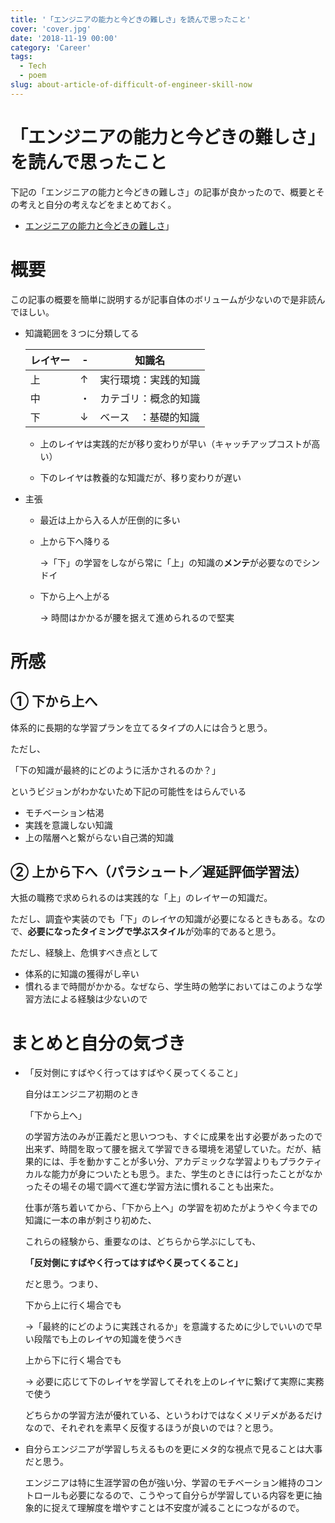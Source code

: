 ```yaml
---
title: '「エンジニアの能力と今どきの難しさ」を読んで思ったこと'
cover: 'cover.jpg'
date: '2018-11-19 00:00'
category: 'Career'
tags:
  - Tech
  - poem
slug: about-article-of-difficult-of-engineer-skill-now
---
```


# 「エンジニアの能力と今どきの難しさ」を読んで思ったこと

下記の「エンジニアの能力と今どきの難しさ」の記事が良かったので、概要とその考えと自分の考えなどをまとめておく。

- [エンジニアの能力と今どきの難しさ](https://medium.com/@itog/%E3%82%A8%E3%83%B3%E3%82%B8%E3%83%8B%E3%82%A2%E3%81%AE%E8%83%BD%E5%8A%9B%E3%81%A8%E4%BB%8A%E3%81%A9%E3%81%8D%E3%81%AE%E9%9B%A3%E3%81%97%E3%81%95-ff497711946a)」

# 概要

この記事の概要を簡単に説明するが記事自体のボリュームが少ないので是非読んでほしい。

- 知識範囲を３つに分類してる

  | レイヤー | -   | 知識名               |
  | -------- | --- | -------------------- |
  | 上       | ↑   | 実行環境：実践的知識 |
  | 中       | ・  | カテゴリ：概念的知識 |
  | 下       | ↓   | ベース　：基礎的知識 |

  - 上のレイヤは実践的だが移り変わりが早い（キャッチアップコストが高い）

  - 下のレイヤは教養的な知識だが、移り変わりが遅い

- 主張

  - 最近は上から入る人が圧倒的に多い
  - 上から下へ降りる

    →「下」の学習をしながら常に「上」の知識の**メンテ**が必要なのでシンドイ

  - 下から上へ上がる

    → 時間はかかるが腰を据えて進められるので堅実

# 所感

## ① 下から上へ

体系的に長期的な学習プランを立てるタイプの人には合うと思う。

ただし、

「下の知識が最終的にどのように活かされるのか？」

というビジョンがわかないため下記の可能性をはらんでいる

- モチベーション枯渇
- 実践を意識しない知識
- 上の階層へと繋がらない自己満的知識

## ② 上から下へ（パラシュート／遅延評価学習法）

大抵の職務で求められるのは実践的な「上」のレイヤーの知識だ。

ただし、調査や実装のでも「下」のレイヤの知識が必要になるときもある。なので、**必要になったタイミングで学ぶスタイル**が効率的であると思う。

ただし、経験上、危惧すべき点として

- 体系的に知識の獲得がし辛い
- 慣れるまで時間がかかる。なぜなら、学生時の勉学においてはこのような学習方法による経験は少ないので

# まとめと自分の気づき

- 「反対側にすばやく行ってはすばやく戻ってくること」

  自分はエンジニア初期のとき

  「下から上へ」

  の学習方法のみが正義だと思いつつも、すぐに成果を出す必要があったので出来ず、時間を取って腰を据えて学習できる環境を渇望していた。だが、結果的には、手を動かすことが多い分、アカデミックな学習よりもプラクティカルな能力が身についたとも思う。また、学生のときには行ったことがなかったその場その場で調べて進む学習方法に慣れることも出来た。

  仕事が落ち着いてから、「下から上へ」の学習を初めたがようやく今までの知識に一本の串が刺さり初めた、

  これらの経験から、重要なのは、どちらから学ぶにしても、

  **「反対側にすばやく行ってはすばやく戻ってくること」**

  だと思う。つまり、

  下から上に行く場合でも

  →「最終的にどのように実践されるか」を意識するために少しでいいので早い段階でも上のレイヤの知識を使うべき

  上から下に行く場合でも

  → 必要に応じて下のレイヤを学習してそれを上のレイヤに繋げて実際に実務で使う

  どちらかの学習方法が優れている、というわけではなくメリデメがあるだけなので、それぞれを素早く反復するほうが良いのでは？と思う。

- 自分らエンジニアが学習しちえるものを更にメタ的な視点で見ることは大事だと思う。

  エンジニアは特に生涯学習の色が強い分、学習のモチベーション維持のコントロールも必要になるので、こうやって自分らが学習している内容を更に抽象的に捉えて理解度を増やすことは不安度が減ることにつながるので。
